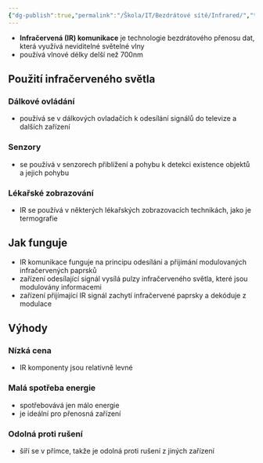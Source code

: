 ```yaml
---
{"dg-publish":true,"permalink":"/Škola/IT/Bezdrátové sítě/Infrared/","tags":["IT","Sítě"],"created":"2024-05-12T22:00:23.302+02:00","updated":"2024-05-13T19:27:58.360+02:00"}
---
```


- **Infračervená (IR) komunikace** je technologie bezdrátového přenosu dat, která využívá neviditelné světelné vlny
- používá vlnové délky delší než 700nm
## Použití infračerveného světla
### Dálkové ovládání
- používá se v dálkových ovladačích k odesílání signálů do televize a dalších zařízení
### Senzory
- se používá v senzorech přiblížení a pohybu k detekci existence objektů a jejich pohybu
### Lékařské zobrazování
- IR se používá v některých lékařských zobrazovacích technikách, jako je termografie
## Jak funguje
- IR komunikace funguje na principu odesílání a přijímání modulovaných infračervených paprsků
- zařízení odesílající signál vysílá pulzy infračerveného světla, které jsou modulovány informacemi
- zařízení přijímající IR signál zachytí infračervené paprsky a dekóduje z modulace
## Výhody
### Nízká cena
- IR komponenty jsou relativně levné
### Malá spotřeba energie
- spotřebovává jen málo energie
- je ideální pro přenosná zařízení
### Odolná proti rušení
- šíří se v přímce, takže je odolná proti rušení z jiných zařízení